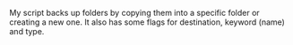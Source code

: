 My script backs up folders by copying them into a specific folder or creating a new one. It also has some flags for destination, keyword (name) and type.
